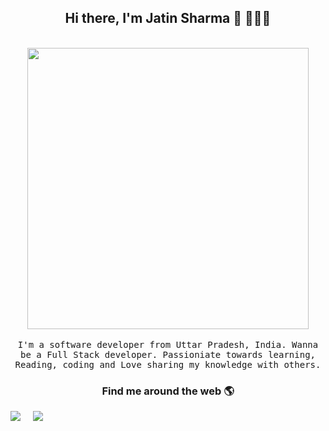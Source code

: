 <h2 align='center'> Hi there, I'm Jatin Sharma 👋 🧑🏻‍💻 </h2>

<p align="center">
  <br><img src="https://github.com/punitkmryh/punitkmryh/blob/master/Developer.gif" width="450px"><br><br>
  <samp> I'm a software developer from Uttar Pradesh, India. Wanna be a Full Stack developer. Passioniate towards learning, Reading, coding and Love sharing my knowledge with others.
  </samp>
  <br>
  
</p>



<h3  align='center'>Find me around the web 🌎 </h3>



<p align='center'>
  
  <a href="https://www.linkedin.com/in/jatin-sharma-8835641b2/"><img src="https://img.shields.io/badge/linkedin-%230077B5.svg?&style=for-the-badge&logo=linkedin&logoColor=white" /></a>&nbsp;&nbsp;&nbsp;&nbsp;
  <a class="icon-instagram social-button grey" href="http://instagram.com/_empireofemperor"></a>
  <a href="mailto:jatinsharma8669@gmail.com"><img src="https://img.shields.io/badge/gmail-%23D14836.svg?&style=for-the-badge&logo=gmail&logoColor=white" /></a>&nbsp;&nbsp;&nbsp;&nbsp;
  
  
</p>
  



